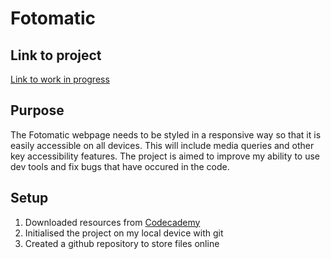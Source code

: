 # Fotomatic

## Link to project
[Link to work in progress](https://stanleygm93.github.io/Capstone_fotomatic/)

## Purpose
The Fotomatic webpage needs to be styled in a responsive way so that it is easily accessible on all devices. This will include media queries and other key accessibility features. The project is aimed to improve my ability to use dev tools and fix bugs that have occured in the code. 

## Setup
1. Downloaded resources from [Codecademy](https://codecademy.com)
1. Initialised the project on my local device with git
1. Created a github repository to store files online

